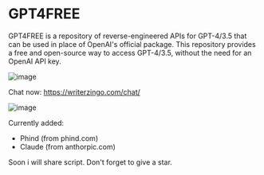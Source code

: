 # GPT4FREE
GPT4FREE is a repository of reverse-engineered APIs for GPT-4/3.5 that can be used in place of OpenAI's official package. This repository provides a free and open-source way to access GPT-4/3.5, without the need for an OpenAI API key.

![image](https://github.com/Rizwan1231/GPT4FREE/assets/73514729/9df33a4e-296d-4f69-ae3d-b0793127b79c)

Chat now: https://writerzingo.com/chat/

![image](https://github.com/Rizwan1231/GPT4FREE/assets/73514729/f359a1bc-4348-48a4-a298-04bb9677492a)

Currently added:
* Phind (from phind.com)
* Claude (from anthorpic.com)

Soon i will share script. Don't forget to give a star.
